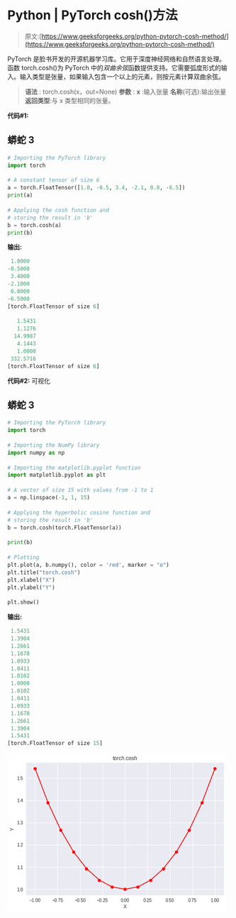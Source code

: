 # Python | PyTorch cosh()方法

> 原文:[https://www.geeksforgeeks.org/python-pytorch-cosh-method/](https://www.geeksforgeeks.org/python-pytorch-cosh-method/)

PyTorch 是脸书开发的开源机器学习库。它用于深度神经网络和自然语言处理。
函数 torch.cosh()为 PyTorch 中的*双曲余弦*函数提供支持。它需要弧度形式的输入。输入类型是张量，如果输入包含一个以上的元素，则按元素计算双曲余弦。

> **语法** : torch.cosh(x，out=None)
> **参数** :
> **x** :输入张量
> **名称**(可选):输出张量
> **返回类型**:与 x 类型相同的张量。

**代码#1:**

## 蟒蛇 3

```py
# Importing the PyTorch library
import torch

# A constant tensor of size 6
a = torch.FloatTensor([1.0, -0.5, 3.4, -2.1, 0.0, -6.5])
print(a)

# Applying the cosh function and
# storing the result in 'b'
b = torch.cosh(a)
print(b)
```

**输出:**

```py
 1.0000
-0.5000
 3.4000
-2.1000
 0.0000
-6.5000
[torch.FloatTensor of size 6]

   1.5431
   1.1276
  14.9987
   4.1443
   1.0000
 332.5716
[torch.FloatTensor of size 6]
```

**代码#2:** 可视化

## 蟒蛇 3

```py
# Importing the PyTorch library
import torch

# Importing the NumPy library
import numpy as np

# Importing the matplotlib.pyplot function
import matplotlib.pyplot as plt

# A vector of size 15 with values from -1 to 1
a = np.linspace(-1, 1, 15)

# Applying the hyperbolic cosine function and
# storing the result in 'b'
b = torch.cosh(torch.FloatTensor(a))

print(b)

# Plotting
plt.plot(a, b.numpy(), color = 'red', marker = "o")
plt.title("torch.cosh")
plt.xlabel("X")
plt.ylabel("Y")

plt.show()
```

**输出:**

```py
 1.5431
 1.3904
 1.2661
 1.1678
 1.0933
 1.0411
 1.0102
 1.0000
 1.0102
 1.0411
 1.0933
 1.1678
 1.2661
 1.3904
 1.5431
[torch.FloatTensor of size 15]
```

![](img/1fb52dbdbce52474d0dd238eeebb617a.png)